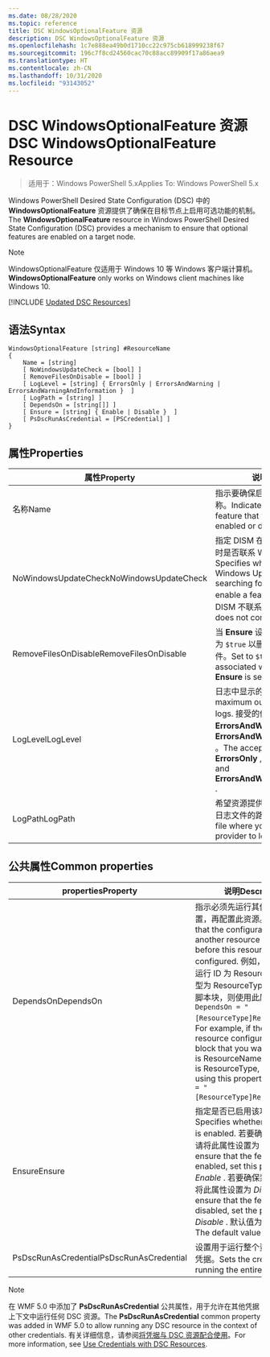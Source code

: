 ```yaml
---
ms.date: 08/28/2020
ms.topic: reference
title: DSC WindowsOptionalFeature 资源
description: DSC WindowsOptionalFeature 资源
ms.openlocfilehash: 1c7e888ea49b0d1710cc22c975cb618999238f67
ms.sourcegitcommit: 196c7f8cd24560cac70c88acc89909f17a86aea9
ms.translationtype: HT
ms.contentlocale: zh-CN
ms.lasthandoff: 10/31/2020
ms.locfileid: "93143052"
---
```

# <a name="dsc-windowsoptionalfeature-resource"></a><span data-ttu-id="b5200-103">DSC WindowsOptionalFeature 资源</span><span class="sxs-lookup"><span data-stu-id="b5200-103">DSC WindowsOptionalFeature Resource</span></span>

> <span data-ttu-id="b5200-104">适用于：Windows PowerShell 5.x</span><span class="sxs-lookup"><span data-stu-id="b5200-104">Applies To: Windows PowerShell 5.x</span></span>

<span data-ttu-id="b5200-105">Windows PowerShell Desired State Configuration (DSC) 中的 **WindowsOptionalFeature** 资源提供了确保在目标节点上启用可选功能的机制。</span><span class="sxs-lookup"><span data-stu-id="b5200-105">The **WindowsOptionalFeature** resource in Windows PowerShell Desired State Configuration (DSC) provides a mechanism to ensure that optional features are enabled on a target node.</span></span>

> [!NOTE]
> <span data-ttu-id="b5200-106">WindowsOptionalFeature 仅适用于 Windows 10 等 Windows 客户端计算机。</span><span class="sxs-lookup"><span data-stu-id="b5200-106">**WindowsOptionalFeature** only works on Windows client machines like Windows 10.</span></span>

[!INCLUDE [Updated DSC Resources](../../../../../includes/dsc-resources.md)]

## <a name="syntax"></a><span data-ttu-id="b5200-107">语法</span><span class="sxs-lookup"><span data-stu-id="b5200-107">Syntax</span></span>

```Syntax
WindowsOptionalFeature [string] #ResourceName
{
    Name = [string]
    [ NoWindowsUpdateCheck = [bool] ]
    [ RemoveFilesOnDisable = [bool] ]
    [ LogLevel = [string] { ErrorsOnly | ErrorsAndWarning | ErrorsAndWarningAndInformation }  ]
    [ LogPath = [string] ]
    [ DependsOn = [string[]] ]
    [ Ensure = [string] { Enable | Disable }  ]
    [ PsDscRunAsCredential = [PSCredential] ]
}
```

## <a name="properties"></a><span data-ttu-id="b5200-108">属性</span><span class="sxs-lookup"><span data-stu-id="b5200-108">Properties</span></span>

|<span data-ttu-id="b5200-109">属性</span><span class="sxs-lookup"><span data-stu-id="b5200-109">Property</span></span> |<span data-ttu-id="b5200-110">说明</span><span class="sxs-lookup"><span data-stu-id="b5200-110">Description</span></span> |
|---|---|
|<span data-ttu-id="b5200-111">名称</span><span class="sxs-lookup"><span data-stu-id="b5200-111">Name</span></span> |<span data-ttu-id="b5200-112">指示要确保启用或禁用的功能的名称。</span><span class="sxs-lookup"><span data-stu-id="b5200-112">Indicates the name of the feature that you want to ensure is enabled or disabled.</span></span> |
|<span data-ttu-id="b5200-113">NoWindowsUpdateCheck</span><span class="sxs-lookup"><span data-stu-id="b5200-113">NoWindowsUpdateCheck</span></span> |<span data-ttu-id="b5200-114">指定 DISM 在搜索源文件以启用功能时是否联系 Windows 更新 (WU)。</span><span class="sxs-lookup"><span data-stu-id="b5200-114">Specifies whether DISM contacts Windows Update (WU) when searching for the source files to enable a feature.</span></span> <span data-ttu-id="b5200-115">如果为 `$true`，则 DISM 不联系 WU。</span><span class="sxs-lookup"><span data-stu-id="b5200-115">If `$true`, DISM does not contact WU.</span></span> |
|<span data-ttu-id="b5200-116">RemoveFilesOnDisable</span><span class="sxs-lookup"><span data-stu-id="b5200-116">RemoveFilesOnDisable</span></span> |<span data-ttu-id="b5200-117">当 **Ensure** 设置为 **Absent** 时，设置为 `$true` 以删除与功能关联的所有文件。</span><span class="sxs-lookup"><span data-stu-id="b5200-117">Set to `$true` to remove all files associated with the feature when **Ensure** is set to **Absent** .</span></span> |
|<span data-ttu-id="b5200-118">LogLevel</span><span class="sxs-lookup"><span data-stu-id="b5200-118">LogLevel</span></span> |<span data-ttu-id="b5200-119">日志中显示的最大输出级别。</span><span class="sxs-lookup"><span data-stu-id="b5200-119">The maximum output level shown in the logs.</span></span> <span data-ttu-id="b5200-120">接受的值包括： **ErrorsOnly** 、 **ErrorsAndWarning** 和 **ErrorsAndWarningAndInformation** 。</span><span class="sxs-lookup"><span data-stu-id="b5200-120">The accepted values are: **ErrorsOnly** , **ErrorsAndWarning** , and **ErrorsAndWarningAndInformation** .</span></span> |
|<span data-ttu-id="b5200-121">LogPath</span><span class="sxs-lookup"><span data-stu-id="b5200-121">LogPath</span></span> |<span data-ttu-id="b5200-122">希望资源提供程序在其中记录操作的日志文件的路径。</span><span class="sxs-lookup"><span data-stu-id="b5200-122">The path to a log file where you want the resource provider to log the operation.</span></span> |

## <a name="common-properties"></a><span data-ttu-id="b5200-123">公共属性</span><span class="sxs-lookup"><span data-stu-id="b5200-123">Common properties</span></span>

|<span data-ttu-id="b5200-124">properties</span><span class="sxs-lookup"><span data-stu-id="b5200-124">Property</span></span> |<span data-ttu-id="b5200-125">说明</span><span class="sxs-lookup"><span data-stu-id="b5200-125">Description</span></span> |
|---|---|
|<span data-ttu-id="b5200-126">DependsOn</span><span class="sxs-lookup"><span data-stu-id="b5200-126">DependsOn</span></span> |<span data-ttu-id="b5200-127">指示必须先运行其他资源的配置，再配置此资源。</span><span class="sxs-lookup"><span data-stu-id="b5200-127">Indicates that the configuration of another resource must run before this resource is configured.</span></span> <span data-ttu-id="b5200-128">例如，如果想要首先运行 ID 为 ResourceName、类型为 ResourceType 的资源配置脚本块，则使用此属性的语法为 `DependsOn = "[ResourceType]ResourceName"`。</span><span class="sxs-lookup"><span data-stu-id="b5200-128">For example, if the ID of the resource configuration script block that you want to run first is ResourceName and its type is ResourceType, the syntax for using this property is `DependsOn = "[ResourceType]ResourceName"`.</span></span> |
|<span data-ttu-id="b5200-129">Ensure</span><span class="sxs-lookup"><span data-stu-id="b5200-129">Ensure</span></span> |<span data-ttu-id="b5200-130">指定是否已启用该功能。</span><span class="sxs-lookup"><span data-stu-id="b5200-130">Specifies whether the feature is enabled.</span></span> <span data-ttu-id="b5200-131">若要确保启用功能，请将此属性设置为 _Enable_ 。</span><span class="sxs-lookup"><span data-stu-id="b5200-131">To ensure that the feature is enabled, set this property to _Enable_ .</span></span> <span data-ttu-id="b5200-132">若要确保禁用功能，请将此属性设置为 _Disable_ 。</span><span class="sxs-lookup"><span data-stu-id="b5200-132">To ensure that the feature is disabled, set the property to _Disable_ .</span></span> <span data-ttu-id="b5200-133">默认值为 _Enable_ 。</span><span class="sxs-lookup"><span data-stu-id="b5200-133">The default value is _Enable_ .</span></span> |
|<span data-ttu-id="b5200-134">PsDscRunAsCredential</span><span class="sxs-lookup"><span data-stu-id="b5200-134">PsDscRunAsCredential</span></span> |<span data-ttu-id="b5200-135">设置用于运行整个资源的身份的凭据。</span><span class="sxs-lookup"><span data-stu-id="b5200-135">Sets the credential for running the entire resource as.</span></span> |

> [!NOTE]
> <span data-ttu-id="b5200-136">在 WMF 5.0 中添加了 **PsDscRunAsCredential** 公共属性，用于允许在其他凭据上下文中运行任何 DSC 资源。</span><span class="sxs-lookup"><span data-stu-id="b5200-136">The **PsDscRunAsCredential** common property was added in WMF 5.0 to allow running any DSC resource in the context of other credentials.</span></span> <span data-ttu-id="b5200-137">有关详细信息，请参阅[将凭据与 DSC 资源配合使用](../../../configurations/runasuser.md)。</span><span class="sxs-lookup"><span data-stu-id="b5200-137">For more information, see [Use Credentials with DSC Resources](../../../configurations/runasuser.md).</span></span>

